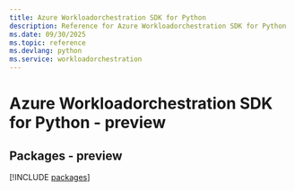 ```yaml
---
title: Azure Workloadorchestration SDK for Python
description: Reference for Azure Workloadorchestration SDK for Python
ms.date: 09/30/2025
ms.topic: reference
ms.devlang: python
ms.service: workloadorchestration
---
```

# Azure Workloadorchestration SDK for Python - preview
## Packages - preview
[!INCLUDE [packages](workloadorchestration-index.md)]
